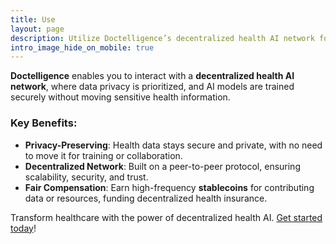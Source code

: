 ```yaml
---
title: Use
layout: page
description: Utilize Doctelligence’s decentralized health AI network for secure data sharing and AI model training.
intro_image_hide_on_mobile: true
---
```


**Doctelligence** enables you to interact with a **decentralized health AI network**, where data privacy is prioritized, and AI models are trained securely without moving sensitive health information. 

### Key Benefits:
- **Privacy-Preserving**: Health data stays secure and private, with no need to move it for training or collaboration.
- **Decentralized Network**: Built on a peer-to-peer protocol, ensuring scalability, security, and trust.
- **Fair Compensation**: Earn high-frequency **stablecoins** for contributing data or resources, funding decentralized health insurance.

Transform healthcare with the power of decentralized health AI. [Get started today](https://doctelligence.github.io)!
